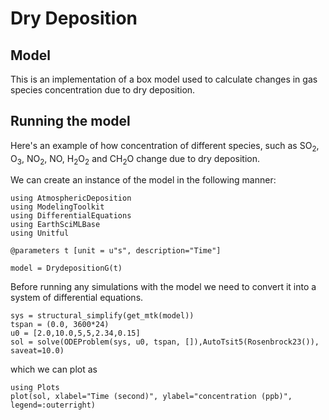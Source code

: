 # Dry Deposition
## Model
This is an implementation of a box model used to calculate changes in gas species concentration due to dry deposition.

## Running the model
Here's an example of how concentration of different species, such as SO<sub>2</sub>, O<sub>3</sub>, NO<sub>2</sub>, NO, H<sub>2</sub>O<sub>2</sub> and CH<sub>2</sub>O change due to dry deposition. 

We can create an instance of the model in the following manner:
```@example 1
using AtmosphericDeposition
using ModelingToolkit
using DifferentialEquations
using EarthSciMLBase
using Unitful

@parameters t [unit = u"s", description="Time"]

model = DrydepositionG(t)
```
Before running any simulations with the model we need to convert it into a system of differential equations.
```@example 1
sys = structural_simplify(get_mtk(model))
tspan = (0.0, 3600*24) 
u0 = [2.0,10.0,5,5,2.34,0.15] 
sol = solve(ODEProblem(sys, u0, tspan, []),AutoTsit5(Rosenbrock23()), saveat=10.0)
```
which we can plot as
```@example 1
using Plots
plot(sol, xlabel="Time (second)", ylabel="concentration (ppb)", legend=:outerright)
```